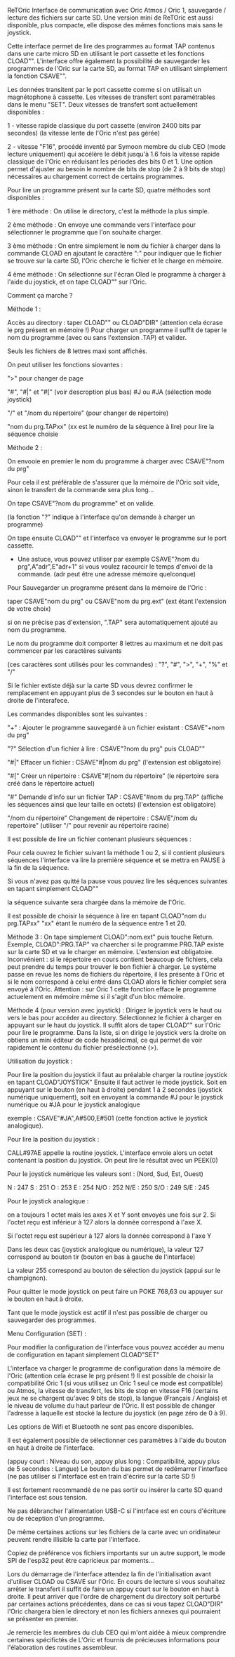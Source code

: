 ReTOric
Interface de communication avec Oric Atmos / Oric 1, sauvegarde / lecture des fichiers sur carte SD.
Une version mini de ReTOric est aussi disponible, plus compacte, elle dispose des mêmes fonctions mais sans le joystick.

Cette interface permet de lire des programmes au format TAP contenus dans une carte micro SD en utilisant le port cassette
et les fonctions CLOAD"".
L'interface offre également la possibilité de sauvegarder les programmes de l'Oric sur la carte SD, au format TAP en utilisant
simplement la fonction CSAVE"".

Les données transitent par le port cassette comme si on utilisait un magnétophone à cassette.
Les vitesses de transfert sont paramétrables dans le menu "SET". 
Deux vitesses de transfert sont actuellement disponibles :

1 - vitesse rapide classique du port cassette (environ 2400 bits par secondes)
(la vitesse lente de l'Oric n'est pas gérée)

2 - vitesse "F16", procédé inventé par Symoon membre du club CEO (mode lecture uniquement)
qui accélère le débit jusqu'à 1.6 fois la vitesse rapide classique de l'Oric
en réduisant les périodes des bits 0 et 1.
Une option permet d'ajuster au besoin le nombre de bits de stop (de 2 à 9 bits de stop)
nécessaires au chargement correct de certains programmes.

Pour lire un programme présent sur la carte SD, quatre méthodes sont disponibles :

1 ère méthode :
On utilise le directory, c'est la méthode la plus simple.

2 ème méthode :
On envoye une commande vers l'interface pour sélectionner le programme que l'on souhaite charger.

3 ème méthode :
On entre simplement le nom du fichier à charger dans la commande CLOAD en ajoutant le caractère ":"
pour indiquer que le fichier se trouve sur la carte SD, l'Oric cherche le fichier et le charge en mémoire.

4 ème méthode :
On sélectionne sur l'écran Oled le programme à charger à l'aide du joystick, et on tape CLOAD"" sur l'Oric.

Comment ça marche ?

Méthode 1 :

Accès au directory : taper CLOAD"" ou CLOAD"DIR"  (attention cela écrase le prg présent en mémoire !)
Pour charger un programme il suffit de taper le nom du programme (avec ou sans l'extension .TAP) et valider.

Seuls les fichiers de 8 lettres maxi sont affichés.

On peut utiliser les fonctions siovantes :

">" pour changer de page

"#", "#|" et "#[" (voir descroption plus bas) #J ou #JA (sélection mode joystick)

"/" et "/nom du répertoire" (pour changer de répertoire)

"nom du prg.TAPxx"   (xx est le numéro de la séquence à lire) pour lire la séquence choisie

Méthode 2 :

On envooie en premier le nom du programme à charger avec CSAVE"?nom du prg"

Pour cela il est préférable de s'assurer que la mémoire de l'Oric soit vide, sinon le transfert de la commande sera plus long...

On tape CSAVE"?nom du programme" et on valide. 

(la fonction "?" indique à l'interface qu'on demande à charger un programme)

On tape ensuite CLOAD"" et l'interface va envoyer le programme sur le port cassette.

* Une astuce, vous pouvez utiliser par exemple CSAVE"?nom du prg",A"adr",E"adr+1" si vous voulez
racourcir le temps d'envoi de la commande. (adr peut être une adresse mémoire quelconque)
                  
Pour Sauvegarder un programme présent dans la mémoire de l'Oric :

taper CSAVE"nom du prg" ou CSAVE"nom du prg.ext" (ext étant l'extension de votre choix)

si on ne précise pas d'extension, ".TAP" sera automatiquement ajouté au nom du programme.

Le nom du programme doit comporter 8 lettres au maximum et ne doit pas commencer par les caractères suivants 

(ces caractères sont utilisés pour les commandes) : "?", "#", ">", "+", "%" et "/"

Si le fichier extiste déjà sur la carte SD vous devrez confirmer le remplacement
en appuyant plus de 3 secondes sur le bouton en haut à droite de l'interafece.

Les commandes disponibles sont les suivantes :

"+" : Ajouter le programme sauvegardé à un fichier existant : CSAVE"+nom du prg"

"?" Sélection d'un fichier à lire : CSAVE"?nom du prg" puis CLOAD""

"#|" Effacer un fichier : CSAVE"#|nom du prg" (l'extension est obligatoire)

"#[" Créer un répertoire : CSAVE"#[nom du répertoire" (le répertoire sera créé dans le répertoire actuel)

"#" Demande d'info sur un fichier TAP : CSAVE"#nom du prg.TAP" (affiche les séquences ainsi que leur taille en octets)
(l'extension est obligatoire)

"/nom du répertoire" Changement de répertoire : CSAVE"/nom du repertoire"   (utiliser "/" pour revenir au répertoire racine)

Il est possible de lire un fichier contenant plusieurs séquences :

Pour cela ouvrez le fichier suivant la méthode 1 ou 2, si il contient plusieurs séquences l'interface va lire la première
séquence et se mettra en PAUSE à la fin de la séquence.

Si vous n'avez pas quitté la pause vous pouvez lire les séquences suivantes en tapant simplement CLOAD""

la séquence suivante sera chargée dans la mémoire de l'Oric.

Il est possible de choisir la séquence à lire en tapant CLOAD"nom du prg.TAPxx"
"xx" étant le numéro de la séquence entre 1 et 20.

Méthode 3 :
On tape simplement CLOAD":nom.ext" puis touche Return.
Exemple, CLOAD":PRG.TAP" va chaercher si le programme PRG.TAP existe sur la carte SD et va le charger en mémoire.
L'extension est obligatoire. 
Inconvénient : si le répertoire en cours contient beaucoup de fichiers, cela peut prendre du temps pour trouver le bon
fichier à charger. Le système passe en revue les noms de fichiers du répertoire, il les présente à l'Oric et si le nom
correspond à celui entré dans CLOAD alors le fichier complet sera envoyé à l'Oric.
Attention : sur Oric 1 cette fonction efface le programme actuelement en mémoire même si il s'agit d'un bloc mémoire.

Méthode 4 (pour version avec joystick) :
Dirigez le joystick vers le haut ou vers le bas pour accéder au directory. Sélectionnez le fichier à charger en appuyant sur le
haut du joystick. Il suffit alors de taper CLOAD"" sur l'Oric pour lire le programme.
Dans la liste, si on dirige le joystick vers la droite on obtiens un mini éditeur de code hexadécimal, ce qui permet de voir rapidement 
le contenu du fichier présélectionné (>).

Utilisation du joystick :

Pour lire la position du joystick il faut au préalable charger la routine joystick en tapant CLOAD"JOYSTICK"
Ensuite il faut activer le mode joystick. Soit en appuyant sur le bouton (en haut à droite) pendant 1 à 2 secondes
(joystick numérique uniquement), soit en envoyant la commande #J pour le joystick numérique ou #JA pour le joystick analogique

exemple : CSAVE"#JA",A#500,E#501 (cette fonction active le joystick analogique).

Pour lire la position du joystick :

CALL#97AE appelle la routine joystick. L'interface envoie alors un octet contenant la position du joystick. 
On peut lire le résultat avec un PEEK(0)

Pour le joystick numérique les valeurs sont : (Nord, Sud, Est, Ouest)

N : 247  S : 251  O : 253 E : 254
N/O : 252 N/E : 250 S/O : 249 S/E : 245

Pour le joystick analogique :

on a toujours 1 octet mais les axes X et Y sont envoyés une fois sur 2.
Si l'octet reçu est inférieur à 127 alors la donnée correspond à l'axe X.

Si l'octet reçu est supérieur à 127 alors la donnée correspond à l'axe Y

Dans les deux cas (joystick analogique ou numérique), la valeur 127 correspond au bouton tir (bouton en bas à gauche de l'interface)

La valeur 255 correspond au bouton de sélection du joystick (appui sur le champignon).

Pour quitter le mode joystick on peut faire un POKE 768,63 ou appuyer sur le bouton en haut à droite.

Tant que le mode joystick est actif il n'est pas possible de charger ou sauvegarder des programmes.

Menu Configuration (SET) :

Pour modifier la configuration de l'interface vous pouvez accéder au menu de configuration
en tapant simplement CLOAD"SET"

L'interface va charger le programme de configuration dans la mémoire de l'Oric (attention cela écrase le prg présent !)
Il est possible de choisir la compatibilité Oric 1 (si vous utilisez un Oric 1 seul ce mode est compatible) ou Atmos,
la vitesse de transfert, les bits de stop en vitesse F16 (certains jeux ne se chargent qu'avec 9 bits de stop),
la langue (Français / Anglais) et le niveau de volume du haut parleur de l'Oric.
Il est possible de changer l'adresse à laquelle est stocké la lecture du joystick (en page zéro de 0 à 9).

Les options de Wifi et Bluetooth ne sont pas encore disponibles.

Il est également possible de sélectionner ces paramètres à l'aide du bouton en haut à droite de l'interface.

(appuy court : Niveau du son, appuy plus long : Compatibilité, appuy plus de 5 secondes : Langue)
Le bouton du bas permet de redémarrer l'interface (ne pas utiliser si l'interface est en train d'écrire sur la carte SD !)

Il est fortement recommandé de ne pas sortir ou insérer la carte SD quand l'interface est sous tension.

Ne pas débrancher l'alimentation USB-C si l'intrface est en cours d'écriture ou de réception d'un programme.

De même certaines actions sur les fichiers de la carte avec un oridinateur peuvent rendre illisible la carte par l'interface.

Copiez de préférence vos fichiers importants sur un autre support, le mode SPI de l'esp32 peut être capricieux par moments...

Lors du démarrage de l'interface attendez la fin de l'initialisation avant d'utiliser CLOAD ou CSAVE sur l'Oric.
En cours de lecture si vous souhaitez arrêter le transfert il suffit de faire un appuy court sur le bouton en haut à droite.
Il peut arriver que l'ordre de chargement du directory soit perturbé par certaines actions précédentes, dans ce cas si vous 
tapez CLOAD"DIR" l'Oric chargera bien le directory et non les fichiers annexes qui pourraient se présenter en premier.

Je remercie les membres du club CEO qui m'ont aidée à mieux comprendre certaines spécifictés de L'Oric et fournis
de précieuses informations pour l'élaboration des routines assembleur.
